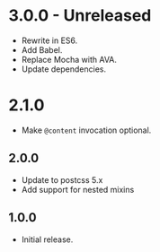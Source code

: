 # 3.0.0 - Unreleased
* Rewrite in ES6.
* Add Babel.
* Replace Mocha with AVA.
* Update dependencies.

# 2.1.0
* Make `@content` invocation optional.

## 2.0.0
* Update to postcss 5.x
* Add support for nested mixins

## 1.0.0
* Initial release.

